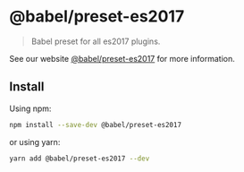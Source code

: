 # @babel/preset-es2017

> Babel preset for all es2017 plugins.

See our website [@babel/preset-es2017](https://babeljs.io/docs/en/next/babel-preset-es2017.html) for more information.

## Install

Using npm:

```sh
npm install --save-dev @babel/preset-es2017
```

or using yarn:

```sh
yarn add @babel/preset-es2017 --dev
```
